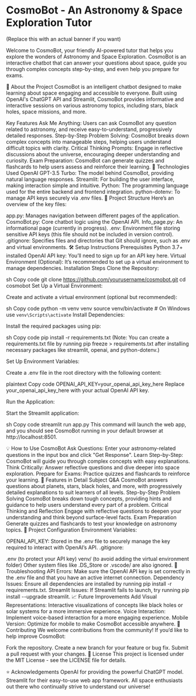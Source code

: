 # CosmoBot - An Astronomy & Space Exploration Tutor
(Replace this with an actual banner if you want)

Welcome to CosmoBot, your friendly AI-powered tutor that helps you explore the wonders of Astronomy and Space Exploration. CosmoBot is an interactive chatbot that can answer your questions about space, guide you through complex concepts step-by-step, and even help you prepare for exams.

🌌 About the Project
CosmoBot is an intelligent chatbot designed to make learning about space engaging and accessible to everyone. Built using OpenAI's ChatGPT API and Streamlit, CosmoBot provides informative and interactive sessions on various astronomy topics, including stars, black holes, space missions, and more.

Key Features
Ask Me Anything: Users can ask CosmoBot any question related to astronomy, and receive easy-to-understand, progressively detailed responses.
Step-by-Step Problem Solving: CosmoBot breaks down complex concepts into manageable steps, helping users understand difficult topics with clarity.
Critical Thinking Prompts: Engage in reflective discussions about the universe, encouraging deeper understanding and curiosity.
Exam Preparation: CosmoBot can generate quizzes and flashcards to help users assess and reinforce their learning.
🚀 Technologies Used
OpenAI GPT-3.5 Turbo: The model behind CosmoBot, providing natural language responses.
Streamlit: For building the user interface, making interaction simple and intuitive.
Python: The programming language used for the entire backend and frontend integration.
python-dotenv: To manage API keys securely via .env files.
📂 Project Structure
Here’s an overview of the key files:

app.py: Manages navigation between different pages of the application.
CosmoBot.py: Core chatbot logic using the OpenAI API.
Info_page.py: An informational page (currently in progress).
.env: Environment file storing sensitive API keys (this file should not be included in version control).
.gitignore: Specifies files and directories that Git should ignore, such as .env and virtual environments.
🛠️ Setup Instructions
Prerequisites
Python 3.7+ installed
OpenAI API key: You’ll need to sign up for an API key here.
Virtual Environment (Optional): It’s recommended to set up a virtual environment to manage dependencies.
Installation Steps
Clone the Repository:

sh
Copy code
git clone https://github.com/yourusername/cosmobot.git
cd cosmobot
Set Up a Virtual Environment:

Create and activate a virtual environment (optional but recommended):

sh
Copy code
python -m venv venv
source venv/bin/activate  # On Windows use `venv\Scripts\activate`
Install Dependencies:

Install the required packages using pip:

sh
Copy code
pip install -r requirements.txt
(Note: You can create a requirements.txt file by running pip freeze > requirements.txt after installing necessary packages like streamlit, openai, and python-dotenv.)

Set Up Environment Variables:

Create a .env file in the root directory with the following content:

plaintext
Copy code
OPENAI_API_KEY=your_openai_api_key_here
Replace your_openai_api_key_here with your actual OpenAI API key.

Run the Application:

Start the Streamlit application:

sh
Copy code
streamlit run app.py
This command will launch the web app, and you should see CosmoBot running in your default browser at http://localhost:8501.

💡 How to Use CosmoBot
Ask Questions: Enter your astronomy-related questions in the input box and click "Get Response".
Learn Step-by-Step: CosmoBot will guide you through complex concepts with easy explanations.
Think Critically: Answer reflective questions and dive deeper into space exploration.
Prepare for Exams: Practice quizzes and flashcards to reinforce your learning.
🌌 Features in Detail
Subject Q&A
CosmoBot answers questions about planets, stars, black holes, and more, with progressively detailed explanations to suit learners of all levels.
Step-by-Step Problem Solving
CosmoBot breaks down tough concepts, providing hints and guidance to help users understand every part of a problem.
Critical Thinking and Reflection
Engage with reflective questions to deepen your understanding and think beyond surface-level facts.
Exam Preparation
Generate quizzes and flashcards to test your knowledge on astronomy topics.
🔧 Project Configuration
Environment Variables:

OPENAI_API_KEY: Stored in the .env file to securely manage the key required to interact with OpenAI’s API.
.gitignore:

.env (to protect your API key)
venv/ (to avoid adding the virtual environment folder)
Other system files like .DS_Store or .vscode/ are also ignored.
🐛 Troubleshooting
API Errors: Make sure the OpenAI API key is set correctly in the .env file and that you have an active internet connection.
Dependency Issues: Ensure all dependencies are installed by running pip install -r requirements.txt.
Streamlit Issues: If Streamlit fails to launch, try running pip install --upgrade streamlit.
📈 Future Improvements
Add Visual Representations: Interactive visualizations of concepts like black holes or solar systems for a more immersive experience.
Voice Interaction: Implement voice-based interaction for a more engaging experience.
Mobile Version: Optimize for mobile to make CosmoBot accessible anywhere.
🤝 Contributing
We welcome contributions from the community! If you’d like to help improve CosmoBot:

Fork the repository.
Create a new branch for your feature or bug fix.
Submit a pull request with your changes.
📝 License
This project is licensed under the MIT License - see the LICENSE file for details.

⭐ Acknowledgements
OpenAI for providing the powerful ChatGPT model.
Streamlit for their easy-to-use web app framework.
All space enthusiasts out there who continually strive to understand our universe!
